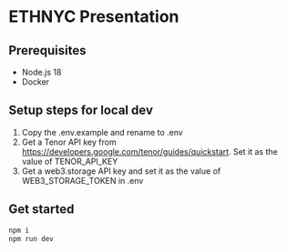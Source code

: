 # ETHNYC Presentation

## Prerequisites

- Node.js 18
- Docker

## Setup steps for local dev

1. Copy the .env.example and rename to .env
2. Get a Tenor API key from https://developers.google.com/tenor/guides/quickstart. Set it as the value of TENOR_API_KEY
3. Get a web3.storage API key and set it as the value of WEB3_STORAGE_TOKEN in .env

## Get started

```bash
npm i
npm run dev
```
